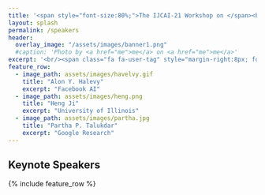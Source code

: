 ```yaml
---
title: '<span style="font-size:80%;">The IJCAI-21 Workshop on </span><br>Applied Semantics Extraction and Analytics  <span style="font-size:70%;">(ASEA)</span>'
layout: splash
permalink: /speakers
header:
  overlay_image: "/assets/images/banner1.png"
  #caption: 'Photo by <a href="me">me</a> on <a href="me">me</a>'
excerpt: '<br/><span class="fa fa-user-tag" style="margin-right:8px; font-size: 90%;"></span>ASEA Speakers<br/>'
feature_row:
  - image_path: assets/images/havelvy.gif
    title: "Alon Y. Halevy"
    excerpt: "Facebook AI"
  - image_path: assets/images/heng.png
    title: "Heng Ji"
    excerpt: "University of Illinois"
  - image_path: assets/images/partha.jpg
    title: "Partha P. Talukdar"
    excerpt: "Google Research"
---
```

<h2>Keynote Speakers</h2>
{% include feature_row %}


